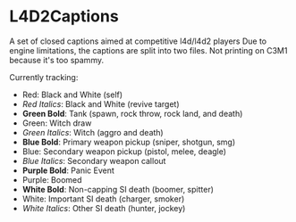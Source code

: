 # L4D2Captions
A set of closed captions aimed at competitive l4d/l4d2 players
Due to engine limitations, the captions are split into two files.
Not printing on C3M1 because it's too spammy.

Currently tracking:
- Red: Black and White (self)
- *Red Italics*: Black and White (revive target)
- **Green Bold**: Tank (spawn, rock throw, rock land, and death)
- Green: Witch draw
- *Green Italics*: Witch (aggro and death)
- **Blue Bold**: Primary weapon pickup (sniper, shotgun, smg)
- Blue: Secondary weapon pickup (pistol, melee, deagle)
- *Blue Italics*: Secondary weapon callout
- **Purple Bold**: Panic Event
- Purple: Boomed
- **White Bold**: Non-capping SI death (boomer, spitter)
- White: Important SI death (charger, smoker)
- *White Italics*: Other SI death (hunter, jockey)
